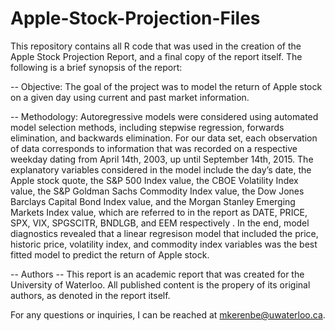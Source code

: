 # Apple-Stock-Projection-Files
This repository contains all R code that was used in the creation of the Apple Stock Projection Report, and a final copy of the report itself.
The following is a brief synopsis of the report:

-- Objective:
The goal of the project was to model the return of Apple stock on a given day using current and past market information.

-- Methodology:
Autoregressive models were considered using automated model selection methods, including stepwise regression, forwards elimination, and 
backwards elimination. 
For our data set, each observation of data corresponds to information that was recorded on a respective weekday dating from April 14th, 2003, up until September 14th, 2015.
The explanatory variables considered in the model include the day’s date, the Apple stock quote, the S&P 500 Index value, 
the CBOE Volatility Index value, the S&P Goldman Sachs Commodity Index value, the Dow Jones Barclays Capital Bond Index value, and the
Morgan Stanley Emerging Markets Index value, which are referred to in the report as DATE, PRICE, SPX, VIX, SPGSCITR, BNDLGB, and EEM
respectively .
In the end, model diagnostics revealed that a linear regresison model that included the price, historic price, volatility index, and 
commodity index variables was the best fitted model to predict the return of Apple stock.

-- Authors -- 
This report is an academic report that was created for the University of Waterloo. All published content is the propery of its original authors,
as denoted in the report itself.

For any questions or inquiries, I can be reached at mkerenbe@uwaterloo.ca. 

